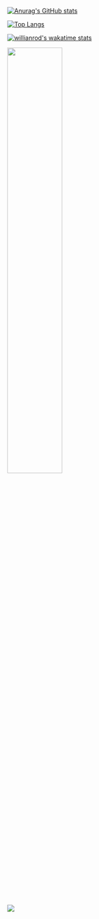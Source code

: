 [![Anurag's GitHub stats](https://github-readme-stats.vercel.app/api?username=pat-on&count_private=true&show_icons=true)](https://github.com/anuraghazra/github-readme-stats)


[![Top Langs](https://github-readme-stats.vercel.app/api/top-langs/?username=pat-on&layout=compact)](https://github.com/anuraghazra/github-readme-stats)


[![willianrod's wakatime stats](https://github-readme-stats.vercel.app/api/wakatime?username=@On)](https://github.com/anuraghazra/github-readme-stats)

<a href="https://wakatime.com"><img style="width:50%;" src="https://wakatime.com/share/@On/e31d3b8a-fa8f-4a76-9a02-88503bec3aa9.png" /></a>

<a href="https://wakatime.com"><img src="https://wakatime.com/share/@On/657977a2-1896-489e-86c1-26dc1aaa9e06.png" /></a>
